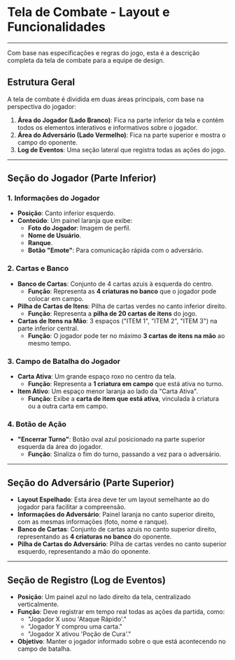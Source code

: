 # Tela de Combate - Layout e Funcionalidades

---

Com base nas especificações e regras do jogo, esta é a descrição completa da tela de combate para a equipe de design.

## Estrutura Geral

A tela de combate é dividida em duas áreas principais, com base na perspectiva do jogador:

1.  **Área do Jogador (Lado Branco)**: Fica na parte inferior da tela e contém todos os elementos interativos e informativos sobre o jogador.
2.  **Área do Adversário (Lado Vermelho)**: Fica na parte superior e mostra o campo do oponente.
3.  **Log de Eventos**: Uma seção lateral que registra todas as ações do jogo.

---

## Seção do Jogador (Parte Inferior)

### 1. Informações do Jogador
* **Posição**: Canto inferior esquerdo.
* **Conteúdo**: Um painel laranja que exibe:
    * **Foto do Jogador**: Imagem de perfil.
    * **Nome de Usuário**.
    * **Ranque**.
    * **Botão "Emote"**: Para comunicação rápida com o adversário.

### 2. Cartas e Banco
* **Banco de Cartas**: Conjunto de 4 cartas azuis à esquerda do centro.
    * **Função**: Representa as **4 criaturas no banco** que o jogador pode colocar em campo.
* **Pilha de Cartas de Itens**: Pilha de cartas verdes no canto inferior direito.
    * **Função**: Representa a **pilha de 20 cartas de itens** do jogo.
* **Cartas de Itens na Mão**: 3 espaços ("ITEM 1", "ITEM 2", "ITEM 3") na parte inferior central.
    * **Função**: O jogador pode ter no máximo **3 cartas de itens na mão** ao mesmo tempo.

### 3. Campo de Batalha do Jogador
* **Carta Ativa**: Um grande espaço roxo no centro da tela.
    * **Função**: Representa a **1 criatura em campo** que está ativa no turno.
* **Item Ativo**: Um espaço menor laranja ao lado da "Carta Ativa".
    * **Função**: Exibe a **carta de item que está ativa**, vinculada à criatura ou a outra carta em campo.

### 4. Botão de Ação
* **"Encerrar Turno"**: Botão oval azul posicionado na parte superior esquerda da área do jogador.
    * **Função**: Sinaliza o fim do turno, passando a vez para o adversário.

---

## Seção do Adversário (Parte Superior)

* **Layout Espelhado**: Esta área deve ter um layout semelhante ao do jogador para facilitar a compreensão.
* **Informações do Adversário**: Painel laranja no canto superior direito, com as mesmas informações (foto, nome e ranque).
* **Banco de Cartas**: Conjunto de cartas azuis no canto superior direito, representando as **4 criaturas no banco** do oponente.
* **Pilha de Cartas do Adversário**: Pilha de cartas verdes no canto superior esquerdo, representando a mão do oponente.

---

## Seção de Registro (Log de Eventos)

* **Posição**: Um painel azul no lado direito da tela, centralizado verticalmente.
* **Função**: Deve registrar em tempo real todas as ações da partida, como:
    * "Jogador X usou 'Ataque Rápido'."
    * "Jogador Y comprou uma carta."
    * "Jogador X ativou 'Poção de Cura'."
* **Objetivo**: Manter o jogador informado sobre o que está acontecendo no campo de batalha.